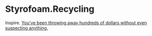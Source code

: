 # Styrofoam.Recycling
Inspire. [You've been throwing away hundreds of dollars without even suspecting anything.](https://youtu.be/5cr5vJNAMho)
